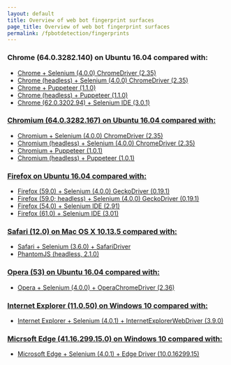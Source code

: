 ```yaml
---
layout: default
title: Overview of web bot fingerprint surfaces
page_title: Overview of web bot fingerprint surfaces
permalink: /fpbotdetection/fingerprints
---
```


### Chrome (64.0.3282.140) on Ubuntu 16.04 compared with:
* <a href="./fp/chrome1.html"> Chrome + Selenium (4.0.0) ChromeDriver (2.35)</a>
* <a href="./fp/chrome2.html"> Chrome (headless) + Selenium (4.0.0) ChromeDriver (2.35)
* <a href="./fp/chrome3.html"> Chrome + Puppeteer (1.1.0)
* <a href="./fp/chrome4.html"> Chrome (headless) + Puppeteer (1.1.0)
* <a href="./fp/chrome5.html"> Chrome (62.0.3202.94) + Selenium IDE (3.0.1)

### Chromium (64.0.3282.167) on Ubuntu 16.04 compared with:
* <a href="./fp/chromium1.html"> Chromium + Selenium (4.0.0) ChromeDriver (2.35)
* <a href="./fp/chromium2.html"> Chromium (headless) + Selenium (4.0.0) ChromeDriver (2.35)
* <a href="./fp/chromium3.html"> Chromium + Puppeteer (1.0.1)
* <a href="./fp/chromium4.html"> Chromium (headless) + Puppeteer (1.0.1)

### Firefox on Ubuntu 16.04 compared with:
* <a href="./fp/fx1.html"> Firefox (59.0) + Selenium (4.0.0) GeckoDriver (0.19.1)
* <a href="./fp/fx2.html"> Firefox (59.0; headless) + Selenium (4.0.0) GeckoDriver (0.19.1)
* <a href="./fp/fx3.html"> Firefox (54.0) + Selenium IDE (2.91)
* <a href="./fp/fx4.html"> Firefox (61.0) + Selenium IDE (3.01)

### Safari (12.0) on Mac OS X 10.13.5 compared with:
* <a href="./fp/safari.html"> Safari + Selenium (3.6.0) + SafariDriver
* <a href="./fp/phantomjs.html"> PhantomJS (headless, 2.1.0)
  
### Opera (53) on Ubuntu 16.04 compared with:
* <a href="./fp/opera.html"> Opera + Selenium (4.0.0) + OperaChromeDriver (2.36)  

### Internet Explorer (11.0.50) on Windows 10 compared with:
* <a href="./fp/ie.html"> Internet Explorer + Selenium (4.0.1) + InternetExplorerWebDriver (3.9.0)

### Micrsoft Edge (41.16.299.15.0) on Windows 10 compared with:
* <a href="./fp/edge.html"> Microsoft Edge + Selenium (4.0.1) + Edge Driver (10.0.16299.15)
